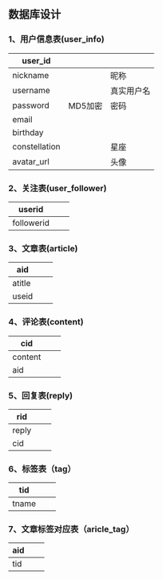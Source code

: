 ## 数据库设计



### 1、用户信息表(user_info)

| user_id       |         |            |
| ------------- | ------- | ---------- |
| nickname      |         |   昵称     |
| username      |         | 真实用户名 |
| password      | MD5加密 | 密码       |
| email         |         |            |
| birthday      |         |            |
| constellation |         | 星座       |
| avatar_url    |         | 头像       |



### 2、关注表(user_follower)

| userid     |      |      |
| ---------- | ---- | ---- |
| followerid |      |      |



### 3、文章表(article)

| aid |      |      |
| ---------- | ---- | ---- |
| atitle |      |      |
| useid |      |      |

### 4、评论表(content)
| cid   |      |      |
| ---------- | ---- | ---- |
| content |      |      |
| aid |      |      |


### 5、回复表(reply)
| rid   |      |      |
| ---------- | ---- | ---- |
| reply |      |      |
| cid |      |      |


### 6、标签表（tag）
| tid   |      |      |
| ---------- | ---- | ---- |
| tname |      |      |


### 7、文章标签对应表（aricle_tag）
| aid   |      |      |
| ---------- | ---- | ---- |
| tid |      |      |